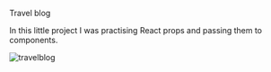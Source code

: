 Travel blog

In this little project I was practising React props and passing them to components.

![travelblog](https://user-images.githubusercontent.com/86847314/229172922-c3b93d5d-152d-4ff3-a3ce-ffb4112cac82.JPG)
